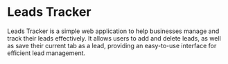 # Leads Tracker

Leads Tracker is a simple web application to help businesses manage and track their leads effectively. It allows users to add and delete leads, as well as save their current tab as a lead, providing an easy-to-use interface for efficient lead management.
